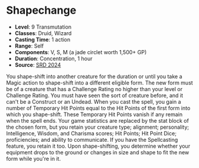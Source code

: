 # Shapechange

- **Level**: 9 Transmutation
- **Classes**: Druid, Wizard
- **Casting Time**: 1 action
- **Range**: Self
- **Components**: V, S, M (a jade circlet worth 1,500+ GP)
- **Duration**: Concentration, 1 hour
- **Source**: [SRD 2024](../../../srds/SRD_2024.pdf)

You shape-shift into another creature for the duration or until you take a Magic action to shape-shift into a different eligible form. The new form must be of a creature that has a Challenge Rating no higher than your level or Challenge Rating. You must have seen the sort of creature before, and it can't be a Construct or an Undead. When you cast the spell, you gain a number of Temporary Hit Points equal to the Hit Points of the first form into which you shape-shift. These Temporary Hit Points vanish if any remain when the spell ends. Your game statistics are replaced by the stat block of the chosen form, but you retain your creature type; alignment; personality; Intelligence, Wisdom, and Charisma scores; Hit Points; Hit Point Dice; proficiencies; and ability to communicate. If you have the Spellcasting feature, you retain it too. Upon shape-shifting, you determine whether your equipment drops to the ground or changes in size and shape to fit the new form while you're in it.

